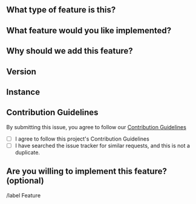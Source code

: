 <!--
  This issue template is for feature requests.
	There are other issue templates for bug reports, refactor proposals, and discussions,
	so please use them if this is not a feature request.

	Also, you don't need to prefix the issue title with "Feature:", because it's
	managed by issue labels.
-->

<!-- 💖 Thanks for taking the time to fill out this feature request!
💁 Having trouble with deployment? [Ask the support chat.](https://matrix.to/#/#firefish-community:nitro.chat)
🔒 Found a security vulnerability? [Please disclose it responsibly.](https://firefish.dev/firefish/firefish/-/blob/develop/SECURITY.md)
🤝 By submitting this refactor proposal, you agree to follow our [Contribution Guidelines.](https://firefish.dev/firefish/firefish/-/blob/develop/CONTRIBUTING.md) -->

## What type of feature is this?
<!-- If this happens on your device and has to do with the user interface, it's client-side. If this happens on either with the API or the backend, or you got a server-side error in the client, it's server-side. -->

<!-- Uncomment (remove surrounding arrow signs) the following line(s) to specify the category of this issue. -->
<!-- /label Server -->
<!-- /label Client -->
<!-- /label Mobile -->
<!-- /label Third-party-client -->
<!-- /label Docs -->
<!-- /label Locale -->
<!-- /label "Build from source" -->
<!-- /label Container -->
<!-- /label "Firefish API" -->
<!-- /label "Mastodon API" -->

## What feature would you like implemented?
<!-- Please give us a brief description of what you'd like to be refactored. -->


## Why should we add this feature?
<!-- Please give us a brief description of why your feature is important. -->


## Version
<!-- What version of firefish is your instance running? You can find this by clicking your instance's logo at the bottom left and then clicking instance information. -->


## Instance
<!-- What instance of Firefish are you using? -->


## Contribution Guidelines
By submitting this issue, you agree to follow our [Contribution Guidelines](https://firefish.dev/firefish/firefish/-/blob/develop/CONTRIBUTING.md)
- [ ] I agree to follow this project's Contribution Guidelines
- [ ] I have searched the issue tracker for similar requests, and this is not a duplicate.

## Are you willing to implement this feature? (optional)
<!-- Please uncomment the following line if you want to implement this feature -->
<!-- /assign me -->

<!--
	Please tell us how to implement this feature.
	As noted in the contribution guidelines, there is a good chance that your
	merge request will not be merged if there is no agreement with the project maintainers.
	However, we are currently so understaffed that it is virtually impossible to
	respond to every single proposal. So, feel free to implement it if there is no response
	for more than a week or there is a thumbs-up emoji reaction from the project maintainer(s).

	Many thanks for your involvement!
-->




<!-- Do not edit the following line -->
/label Feature

